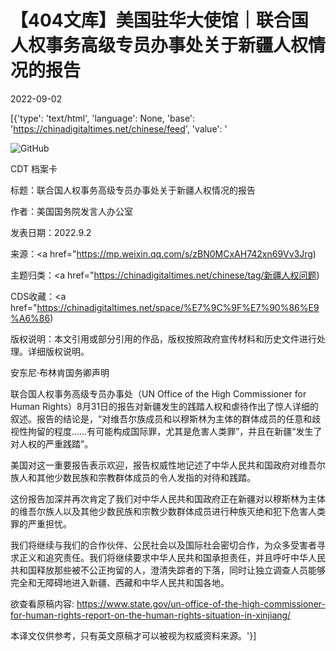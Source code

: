 # 【404文库】美国驻华大使馆｜联合国人权事务高级专员办事处关于新疆人权情况的报告

2022-09-02

[{'type': 'text/html', 'language': None, 'base': 'https://chinadigitaltimes.net/chinese/feed', 'value': '











![GitHub](https://chinadigitaltimes.net/chinese/files/2022/09/image-1662143018197.png)



CDT 档案卡

标题：联合国人权事务高级专员办事处关于新疆人权情况的报告

作者：美国国务院发言人办公室

发表日期：2022.9.2

来源：<a href="https://mp.weixin.qq.com/s/zBN0MCxAH742xn69Vv3Jrg)

主题归类：<a href="https://chinadigitaltimes.net/chinese/tag/新疆人权问题)

CDS收藏：<a href="https://chinadigitaltimes.net/space/%E7%9C%9F%E7%90%86%E9%A6%86)

版权说明：本文引用或部分引用的作品，版权按照政府宣传材料和历史文件进行处理。详细版权说明。





安东尼·布林肯国务卿声明

联合国人权事务高级专员办事处（UN Office of the High Commissioner for Human Rights）8月31日的报告对新疆发生的践踏人权和虐待作出了惊人详细的叙述。报告的结论是，“对维吾尔族成员和以穆斯林为主体的群体成员的任意和歧视性拘留的程度……有可能构成国际罪，尤其是危害人类罪”，并且在新疆“发生了对人权的严重践踏”。

美国对这一重要报告表示欢迎，报告权威性地记述了中华人民共和国政府对维吾尔族人和其他少数民族和宗教群体成员的令人发指的对待和践踏。

这份报告加深并再次肯定了我们对中华人民共和国政府正在新疆对以穆斯林为主体的维吾尔族人以及其他少数民族和宗教少数群体成员进行种族灭绝和犯下危害人类罪的严重担忧。

我们将继续与我们的合作伙伴、公民社会以及国际社会密切合作，为众多受害者寻求正义和追究责任。我们将继续要求中华人民共和国承担责任，并且呼吁中华人民共和国释放那些被不公正拘留的人，澄清失踪者的下落，同时让独立调查人员能够完全和无障碍地进入新疆、西藏和中华人民共和国各地。

欲查看原稿内容: https://www.state.gov/un-office-of-the-high-commissioner-for-human-rights-report-on-the-human-rights-situation-in-xinjiang/

本译文仅供参考，只有英文原稿才可以被视为权威资料来源。'}]